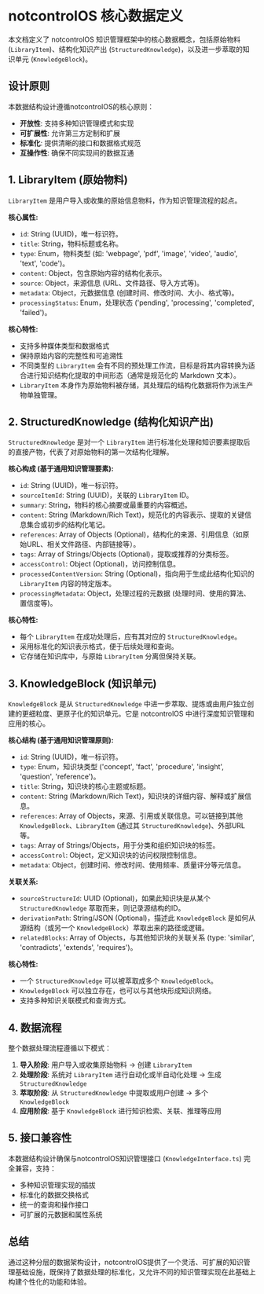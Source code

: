 # notcontrolOS 核心数据定义

本文档定义了 notcontrolOS 知识管理框架中的核心数据概念，包括原始物料 (`LibraryItem`)、结构化知识产出 (`StructuredKnowledge`)，以及进一步萃取的知识单元 (`KnowledgeBlock`)。

## 设计原则

本数据结构设计遵循notcontrolOS的核心原则：
- **开放性**: 支持多种知识管理模式和实现
- **可扩展性**: 允许第三方定制和扩展
- **标准化**: 提供清晰的接口和数据格式规范
- **互操作性**: 确保不同实现间的数据互通

## 1. LibraryItem (原始物料)

`LibraryItem` 是用户导入或收集的原始信息物料，作为知识管理流程的起点。

**核心属性:**

*   `id`: String (UUID)，唯一标识符。
*   `title`: String，物料标题或名称。
*   `type`: Enum，物料类型 (如: 'webpage', 'pdf', 'image', 'video', 'audio', 'text', 'code')。
*   `content`: Object，包含原始内容的结构化表示。
*   `source`: Object，来源信息 (URL、文件路径、导入方式等)。
*   `metadata`: Object，元数据信息 (创建时间、修改时间、大小、格式等)。
*   `processingStatus`: Enum，处理状态 ('pending', 'processing', 'completed', 'failed')。

**核心特性:**

*   支持多种媒体类型和数据格式
*   保持原始内容的完整性和可追溯性
*   不同类型的 `LibraryItem` 会有不同的预处理工作流，目标是将其内容转换为适合进行知识结构化提取的中间形态（通常是规范化的 Markdown 文本）。
*   `LibraryItem` 本身作为原始物料被存储，其处理后的结构化数据将作为派生产物单独管理。

## 2. StructuredKnowledge (结构化知识产出)

`StructuredKnowledge` 是对一个 `LibraryItem` 进行标准化处理和知识要素提取后的直接产物，代表了对原始物料的第一次结构化理解。

**核心构成 (基于通用知识管理要素):**

*   `id`: String (UUID)，唯一标识符。
*   `sourceItemId`: String (UUID)，关联的 `LibraryItem` ID。
*   `summary`: String，物料的核心摘要或最重要的内容概述。
*   `content`: String (Markdown/Rich Text)，规范化的内容表示、提取的关键信息集合或初步的结构化笔记。
*   `references`: Array of Objects (Optional)，结构化的来源、引用信息（如原始URL、相关文件路径、内部链接等）。
*   `tags`: Array of Strings/Objects (Optional)，提取或推荐的分类标签。
*   `accessControl`: Object (Optional)，访问控制信息。
*   `processedContentVersion`: String (Optional)，指向用于生成此结构化知识的 `LibraryItem` 内容的特定版本。
*   `processingMetadata`: Object，处理过程的元数据 (处理时间、使用的算法、置信度等)。

**核心特性:**

*   每个 `LibraryItem` 在成功处理后，应有其对应的 `StructuredKnowledge`。
*   采用标准化的知识表示格式，便于后续处理和查询。
*   它存储在知识库中，与原始 `LibraryItem` 分离但保持关联。

## 3. KnowledgeBlock (知识单元)

`KnowledgeBlock` 是从 `StructuredKnowledge` 中进一步萃取、提炼或由用户独立创建的更细粒度、更原子化的知识单元。它是 notcontrolOS 中进行深度知识管理和应用的核心。

**核心结构 (基于通用知识管理原则):**

*   `id`: String (UUID)，唯一标识符。
*   `type`: Enum，知识块类型 ('concept', 'fact', 'procedure', 'insight', 'question', 'reference')。
*   `title`: String，知识块的核心主题或标题。
*   `content`: String (Markdown/Rich Text)，知识块的详细内容、解释或扩展信息。
*   `references`: Array of Objects，来源、引用或关联信息。可以链接到其他 `KnowledgeBlock`、`LibraryItem` (通过其 `StructuredKnowledge`)、外部URL等。
*   `tags`: Array of Strings/Objects，用于分类和组织知识块的标签。
*   `accessControl`: Object，定义知识块的访问权限控制信息。
*   `metadata`: Object，创建时间、修改时间、使用频率、质量评分等元信息。

**关联关系:**

*   `sourceStructureId`: UUID (Optional)，如果此知识块是从某个 `StructuredKnowledge` 萃取而来，则记录源结构的ID。
*   `derivationPath`: String/JSON (Optional)，描述此 `KnowledgeBlock` 是如何从源结构（或另一个 `KnowledgeBlock`）萃取出来的路径或逻辑。
*   `relatedBlocks`: Array of Objects，与其他知识块的关联关系 (type: 'similar', 'contradicts', 'extends', 'requires')。

**核心特性:**

*   一个 `StructuredKnowledge` 可以被萃取成多个 `KnowledgeBlock`。
*   `KnowledgeBlock` 可以独立存在，也可以与其他块形成知识网络。
*   支持多种知识关联模式和查询方式。

## 4. 数据流程

整个数据处理流程遵循以下模式：

1. **导入阶段**: 用户导入或收集原始物料 → 创建 `LibraryItem`
2. **处理阶段**: 系统对 `LibraryItem` 进行自动化或半自动化处理 → 生成 `StructuredKnowledge`
3. **萃取阶段**: 从 `StructuredKnowledge` 中提取或用户创建 → 多个 `KnowledgeBlock`
4. **应用阶段**: 基于 `KnowledgeBlock` 进行知识检索、关联、推理等应用

## 5. 接口兼容性

本数据结构设计确保与notcontrolOS知识管理接口 (`KnowledgeInterface.ts`) 完全兼容，支持：

- 多种知识管理实现的插拔
- 标准化的数据交换格式
- 统一的查询和操作接口
- 可扩展的元数据和属性系统

## 总结

通过这种分层的数据架构设计，notcontrolOS提供了一个灵活、可扩展的知识管理基础设施，既保持了数据处理的标准化，又允许不同的知识管理实现在此基础上构建个性化的功能和体验。